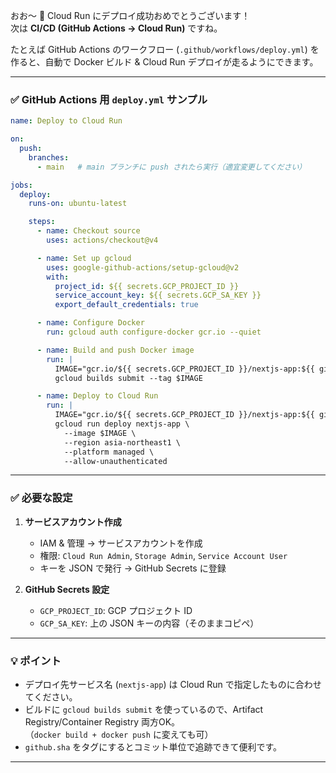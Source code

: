 おお〜 🎉 Cloud Run にデプロイ成功おめでとうございます！  
次は **CI/CD (GitHub Actions → Cloud Run)** ですね。  

たとえば GitHub Actions のワークフロー (`.github/workflows/deploy.yml`) を作ると、自動で Docker ビルド & Cloud Run デプロイが走るようにできます。  

---

### ✅ GitHub Actions 用 `deploy.yml` サンプル

```yaml
name: Deploy to Cloud Run

on:
  push:
    branches:
      - main   # main ブランチに push されたら実行（適宜変更してください）

jobs:
  deploy:
    runs-on: ubuntu-latest

    steps:
      - name: Checkout source
        uses: actions/checkout@v4

      - name: Set up gcloud
        uses: google-github-actions/setup-gcloud@v2
        with:
          project_id: ${{ secrets.GCP_PROJECT_ID }}
          service_account_key: ${{ secrets.GCP_SA_KEY }}
          export_default_credentials: true

      - name: Configure Docker
        run: gcloud auth configure-docker gcr.io --quiet

      - name: Build and push Docker image
        run: |
          IMAGE="gcr.io/${{ secrets.GCP_PROJECT_ID }}/nextjs-app:${{ github.sha }}"
          gcloud builds submit --tag $IMAGE

      - name: Deploy to Cloud Run
        run: |
          IMAGE="gcr.io/${{ secrets.GCP_PROJECT_ID }}/nextjs-app:${{ github.sha }}"
          gcloud run deploy nextjs-app \
            --image $IMAGE \
            --region asia-northeast1 \
            --platform managed \
            --allow-unauthenticated
```

---

### ✅ 必要な設定

1. **サービスアカウント作成**
   - IAM & 管理 → サービスアカウントを作成
   - 権限: `Cloud Run Admin`, `Storage Admin`, `Service Account User`
   - キーを JSON で発行 → GitHub Secrets に登録

2. **GitHub Secrets 設定**
   - `GCP_PROJECT_ID`: GCP プロジェクト ID  
   - `GCP_SA_KEY`: 上の JSON キーの内容（そのままコピペ）

---

### 💡 ポイント
- デプロイ先サービス名 (`nextjs-app`) は Cloud Run で指定したものに合わせてください。
- ビルドに `gcloud builds submit` を使っているので、Artifact Registry/Container Registry 両方OK。  
  （`docker build + docker push` に変えても可）
- `github.sha` をタグにするとコミット単位で追跡できて便利です。  

---
